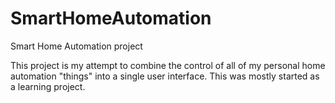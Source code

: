 # SmartHomeAutomation
Smart Home Automation project

This project is my attempt to combine the control of all of my personal home automation "things" into a single user interface. This was mostly started as a learning project. 
